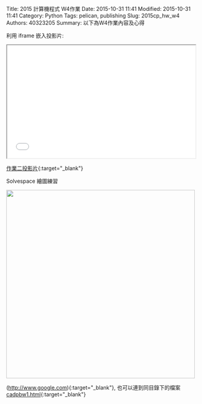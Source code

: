Title: 2015 計算機程式 W4作業
Date: 2015-10-31 11:41
Modified: 2015-10-31 11:41
Category: Python
Tags: pelican, publishing
Slug: 2015cp_hw_w4
Authors: 40323205
Summary: 以下為W4作業內容及心得

利用 iframe 嵌入投影片:

<iframe src="simplest2.html" width="500" height="300"></iframe>

[作業二投影片](simplest2.html){:target="_blank"}

Solvespace 繪圖練習

<img src="https://copy.com/BjqjnqZv0tKL3Iog" width="500" ></img>

(http://www.google.com){:target="_blank"}, 也可以連到同目錄下的檔案 [cadpbw1.html](cadpbw1.html){:target="_blank"}